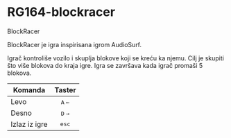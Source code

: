 # RG164-blockracer
BlockRacer

BlockRacer je igra inspirisana igrom AudioSurf.

Igrač kontroliše vozilo i skuplja blokove koji se kreću ka njemu. Cilj je skupiti što više blokova do kraja igre. Igra se završava kada igrač promaši 5 blokova.

| Komanda               | Taster                      |
| --------------------- |:---------------------------:|
| Levo                  | <kbd>A</kbd> <kbd>←</kbd>  |
| Desno                 | <kbd>D</kbd> <kbd>→</kbd>  |
| Izlaz iz igre         | <kbd>esc</kbd>              |
